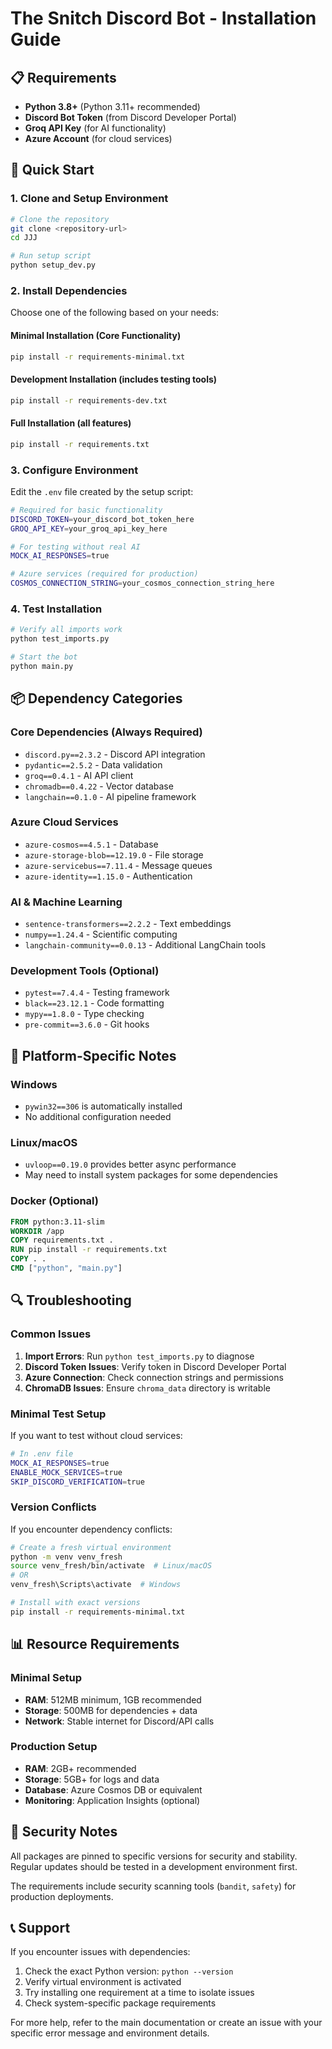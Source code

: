 # The Snitch Discord Bot - Installation Guide

## 📋 Requirements

- **Python 3.8+** (Python 3.11+ recommended)
- **Discord Bot Token** (from Discord Developer Portal)
- **Groq API Key** (for AI functionality)
- **Azure Account** (for cloud services)

## 🚀 Quick Start

### 1. Clone and Setup Environment

```bash
# Clone the repository
git clone <repository-url>
cd JJJ

# Run setup script
python setup_dev.py
```

### 2. Install Dependencies

Choose one of the following based on your needs:

#### Minimal Installation (Core Functionality)
```bash
pip install -r requirements-minimal.txt
```

#### Development Installation (includes testing tools)
```bash
pip install -r requirements-dev.txt
```

#### Full Installation (all features)
```bash
pip install -r requirements.txt
```

### 3. Configure Environment

Edit the `.env` file created by the setup script:

```bash
# Required for basic functionality
DISCORD_TOKEN=your_discord_bot_token_here
GROQ_API_KEY=your_groq_api_key_here

# For testing without real AI
MOCK_AI_RESPONSES=true

# Azure services (required for production)
COSMOS_CONNECTION_STRING=your_cosmos_connection_string_here
```

### 4. Test Installation

```bash
# Verify all imports work
python test_imports.py

# Start the bot
python main.py
```

## 📦 Dependency Categories

### Core Dependencies (Always Required)
- `discord.py==2.3.2` - Discord API integration
- `pydantic==2.5.2` - Data validation
- `groq==0.4.1` - AI API client
- `chromadb==0.4.22` - Vector database
- `langchain==0.1.0` - AI pipeline framework

### Azure Cloud Services
- `azure-cosmos==4.5.1` - Database
- `azure-storage-blob==12.19.0` - File storage
- `azure-servicebus==7.11.4` - Message queues
- `azure-identity==1.15.0` - Authentication

### AI & Machine Learning
- `sentence-transformers==2.2.2` - Text embeddings
- `numpy==1.24.4` - Scientific computing
- `langchain-community==0.0.13` - Additional LangChain tools

### Development Tools (Optional)
- `pytest==7.4.4` - Testing framework
- `black==23.12.1` - Code formatting
- `mypy==1.8.0` - Type checking
- `pre-commit==3.6.0` - Git hooks

## 🔧 Platform-Specific Notes

### Windows
- `pywin32==306` is automatically installed
- No additional configuration needed

### Linux/macOS  
- `uvloop==0.19.0` provides better async performance
- May need to install system packages for some dependencies

### Docker (Optional)
```dockerfile
FROM python:3.11-slim
WORKDIR /app
COPY requirements.txt .
RUN pip install -r requirements.txt
COPY . .
CMD ["python", "main.py"]
```

## 🔍 Troubleshooting

### Common Issues

1. **Import Errors**: Run `python test_imports.py` to diagnose
2. **Discord Token Issues**: Verify token in Discord Developer Portal
3. **Azure Connection**: Check connection strings and permissions
4. **ChromaDB Issues**: Ensure `chroma_data` directory is writable

### Minimal Test Setup
If you want to test without cloud services:

```bash
# In .env file
MOCK_AI_RESPONSES=true
ENABLE_MOCK_SERVICES=true
SKIP_DISCORD_VERIFICATION=true
```

### Version Conflicts
If you encounter dependency conflicts:

```bash
# Create a fresh virtual environment
python -m venv venv_fresh
source venv_fresh/bin/activate  # Linux/macOS
# OR
venv_fresh\Scripts\activate  # Windows

# Install with exact versions
pip install -r requirements-minimal.txt
```

## 📊 Resource Requirements

### Minimal Setup
- **RAM**: 512MB minimum, 1GB recommended
- **Storage**: 500MB for dependencies + data
- **Network**: Stable internet for Discord/API calls

### Production Setup
- **RAM**: 2GB+ recommended
- **Storage**: 5GB+ for logs and data
- **Database**: Azure Cosmos DB or equivalent
- **Monitoring**: Application Insights (optional)

## 🔐 Security Notes

All packages are pinned to specific versions for security and stability. Regular updates should be tested in a development environment first.

The requirements include security scanning tools (`bandit`, `safety`) for production deployments.

## 📞 Support

If you encounter issues with dependencies:

1. Check the exact Python version: `python --version`
2. Verify virtual environment is activated
3. Try installing one requirement at a time to isolate issues
4. Check system-specific package requirements

For more help, refer to the main documentation or create an issue with your specific error message and environment details.